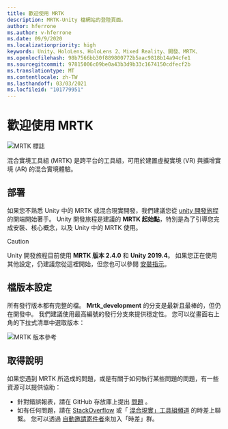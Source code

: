 ```yaml
---
title: 歡迎使用 MRTK
description: MRTK-Unity 檔網站的登陸頁面。
author: hferrone
ms.author: v-hferrone
ms.date: 09/9/2020
ms.localizationpriority: high
keywords: Unity、HoloLens、HoloLens 2、Mixed Reality、開發、MRTK、
ms.openlocfilehash: 98b7566bb30f889800772b5aac9818b14a94cfe1
ms.sourcegitcommit: 97815006c09be0a43b3d9b33c1674150cdfecf2b
ms.translationtype: MT
ms.contentlocale: zh-TW
ms.lasthandoff: 03/03/2021
ms.locfileid: "101779951"
---
```

# <a name="welcome-to-mrtk"></a>歡迎使用 MRTK

![MRTK 標誌](features/images/MRTK_Logo_Rev.png)

混合實境工具組 (MRTK) 是跨平台的工具組，可用於建置虛擬實境 (VR) 與擴增實境 (AR) 的混合實境體驗。

## <a name="development"></a>部署

如果您不熟悉 Unity 中的 MRTK 或混合現實開發，我們建議您從 [unity 開發旅程](https://docs.microsoft.com/windows/mixed-reality/unity-development-overview?tabs=mrtk%2Chl2)的開端開始著手。 Unity 開發旅程是建議的 **MRTK 起始點**，特別是為了引導您完成安裝、核心概念，以及 Unity 中的 MRTK 使用。

> [!CAUTION]
> Unity 開發旅程目前使用 **MRTK 版本 2.4.0** 和 **Unity 2019.4**。 如果您正在使用其他設定，仍建議您從這裡開始，但您也可以參閱 [安裝指示](Installation.md)。

## <a name="documentation-versioning"></a>檔版本設定

所有發行版本都有完整的檔。 **Mrtk_development** 的分支是最新且最棒的，但仍在開發中。 我們建議使用最高編號的發行分支來提供穩定性。 您可以從畫面右上角的下拉式清單中選取版本：

![MRTK 版本參考](features/images/MRTK-Doc-Versions.png)

## <a name="getting-help"></a>取得說明

如果您遇到 MRTK 所造成的問題，或是有關于如何執行某些問題的問題，有一些資源可以提供協助：

* 針對錯誤報表，請在 GitHub 存放庫上提出 [問題](https://github.com/microsoft/MixedRealityToolkit-Unity/issues/new/choose) 。
* 如有任何問題，請在 [StackOverflow](https://stackoverflow.com/questions/tagged/mrtk) 或「 [混合現實」工具組頻道](https://holodevelopers.slack.com/messages/C2H4HT858) 的時差上聯繫。 您可以透過 [自動邀請寄件者](https://holodevelopersslack.azurewebsites.net/)來加入「時差」群。
